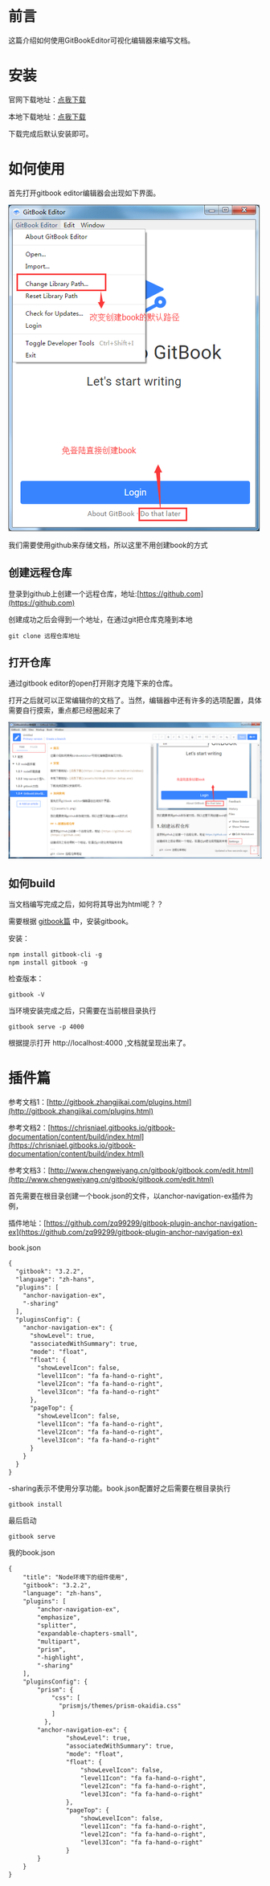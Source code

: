 # 前言

这篇介绍如何使用GitBookEditor可视化编辑器来编写文档。

# 安装

官网下载地址：[点我下载](https://www.gitbook.com/editor/windows)

本地下载地址：[点我下载](assets/GitBook.Editor.Setup.exe)

下载完成后默认安装即可。

# 如何使用

首先打开gitbook editor编辑器会出现如下界面。

![](assets/1.png)

我们需要使用github来存储文档，所以这里不用创建book的方式

## 创建远程仓库

登录到github上创建一个远程仓库，地址:[https://github.com](https://github.com)

创建成功之后会得到一个地址，在通过git把仓库克隆到本地

```
git clone 远程仓库地址
```

## 打开仓库

通过gitbook editor的open打开刚才克隆下来的仓库。

打开之后就可以正常编辑你的文档了。当然，编辑器中还有许多的选项配置，具体需要自行摸索，重点都已经圈起来了

![](assets/2.png)

## 如何build

当文档编写完成之后，如何将其导出为html呢？？

需要根据 [gitbook篇](gitbook.md) 中，安装gitbook。

安装：


```
npm install gitbook-cli -g
npm install gitbook -g
```
检查版本：

```
gitbook -V
```

当环境安装完成之后，只需要在当前根目录执行

```
gitbook serve -p 4000
```

根据提示打开 http://localhost:4000 ,文档就呈现出来了。

# 插件篇

参考文档1：[http://gitbook.zhangjikai.com/plugins.html](http://gitbook.zhangjikai.com/plugins.html)

参考文档2：[https://chrisniael.gitbooks.io/gitbook-documentation/content/build/index.html](https://chrisniael.gitbooks.io/gitbook-documentation/content/build/index.html)

参考文档3：[http://www.chengweiyang.cn/gitbook/gitbook.com/edit.html](http://www.chengweiyang.cn/gitbook/gitbook.com/edit.html)

首先需要在根目录创建一个book.json的文件，以anchor-navigation-ex插件为例，

插件地址：[https://github.com/zq99299/gitbook-plugin-anchor-navigation-ex](https://github.com/zq99299/gitbook-plugin-anchor-navigation-ex)


book.json



```
{
  "gitbook": "3.2.2",
  "language": "zh-hans",
  "plugins": [
    "anchor-navigation-ex",
    "-sharing"
  ],
  "pluginsConfig": {
    "anchor-navigation-ex": {
      "showLevel": true,
      "associatedWithSummary": true,
      "mode": "float",
      "float": {
        "showLevelIcon": false,
        "level1Icon": "fa fa-hand-o-right",
        "level2Icon": "fa fa-hand-o-right",
        "level3Icon": "fa fa-hand-o-right"
      },
      "pageTop": {
        "showLevelIcon": false,
        "level1Icon": "fa fa-hand-o-right",
        "level2Icon": "fa fa-hand-o-right",
        "level3Icon": "fa fa-hand-o-right"
      }
    }
  }
}
```
-sharing表示不使用分享功能。book.json配置好之后需要在根目录执行

```
gitbook install
```
最后启动 

```
gitbook serve
```

我的book.json


```
{
    "title": "Node环境下的组件使用",
    "gitbook": "3.2.2",
    "language": "zh-hans",
    "plugins": [
        "anchor-navigation-ex",
        "emphasize",
        "splitter",
        "expandable-chapters-small",
        "multipart",
        "prism",
        "-highlight",
        "-sharing"
    ],
    "pluginsConfig": {
        "prism": {
            "css": [
              "prismjs/themes/prism-okaidia.css"
            ]
          },
        "anchor-navigation-ex": {
                "showLevel": true,
                "associatedWithSummary": true,
                "mode": "float",
                "float": {
                    "showLevelIcon": false,
                    "level1Icon": "fa fa-hand-o-right",
                    "level2Icon": "fa fa-hand-o-right",
                    "level3Icon": "fa fa-hand-o-right"
                },
                "pageTop": {
                    "showLevelIcon": false,
                    "level1Icon": "fa fa-hand-o-right",
                    "level2Icon": "fa fa-hand-o-right",
                    "level3Icon": "fa fa-hand-o-right"
                }
        }
    }
}

```









